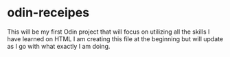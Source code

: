 # odin-receipes
This will be my first Odin project that will focus on utilizing all the skills I have learned on HTML
I am creating this file at the beginning but will update as I go with what 
exactly I am doing.